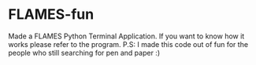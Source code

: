 # FLAMES-fun
Made a FLAMES Python Terminal Application. If you want to know how it works please refer to the program. P.S: I made this code out of fun for the people who still searching for pen and paper :)
